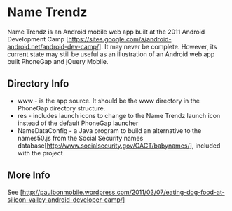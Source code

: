 Name Trendz
================
Name Trendz is an Android mobile web app built at the 2011 Android Development Camp [https://sites.google.com/a/android-android.net/android-dev-camp/]. 
It may never be complete. However, its current state may still be useful as an illustration of an Android web app built PhoneGap and jQuery Mobile.

Directory Info
--------------
- www - is the app source. It should be the www directory in the PhoneGap directory structure.
- res - includes launch icons to change to the Name Trendz launch icon instead of the default PhoneGap launcher
- NameDataConfig - a Java program to build an alternative to the names50.js from the Social Security names database[http://www.socialsecurity.gov/OACT/babynames/], included with the project

More Info
--------------
See [http://paulbonmobile.wordpress.com/2011/03/07/eating-dog-food-at-silicon-valley-android-developer-camp/]

